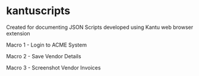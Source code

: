 # kantuscripts

Created for documenting JSON Scripts developed using Kantu web browser extension

Macro 1 - Login to ACME System

Macro 2 - Save Vendor Details

Macro 3 - Screenshot Vendor Invoices
